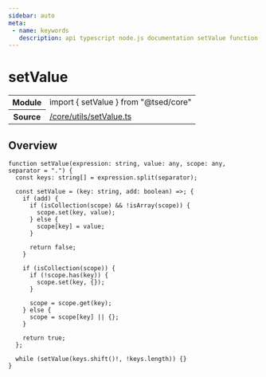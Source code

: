 ```yaml
---
sidebar: auto
meta:
 - name: keywords
   description: api typescript node.js documentation setValue function
---
```

# setValue <Badge text="Function" type="function"/>
<!-- Summary -->
<section class="symbol-info"><table class="is-full-width"><tbody><tr><th>Module</th><td><div class="lang-typescript"><span class="token keyword">import</span> { setValue }&nbsp;<span class="token keyword">from</span>&nbsp;<span class="token string">"@tsed/core"</span></div></td></tr><tr><th>Source</th><td><a href="https://github.com/Romakita/ts-express-decorators/blob/v4.30.2/src//core/utils/setValue.ts#L0-L0">/core/utils/setValue.ts</a></td></tr></tbody></table></section>

<!-- Overview -->
## Overview


<pre><code class="typescript-lang ">function <span class="token function">setValue</span><span class="token punctuation">(</span>expression<span class="token punctuation">:</span> <span class="token keyword">string</span><span class="token punctuation">,</span> value<span class="token punctuation">:</span> <span class="token keyword">any</span><span class="token punctuation">,</span> scope<span class="token punctuation">:</span> <span class="token keyword">any</span><span class="token punctuation">,</span> separator<span class="token punctuation"> = </span>"."<span class="token punctuation">)</span> <span class="token punctuation">{</span>
  <span class="token keyword">const</span> keys<span class="token punctuation">:</span> <span class="token keyword">string</span><span class="token punctuation">[</span><span class="token punctuation">]</span><span class="token punctuation"> = </span>expression.<span class="token function">split</span><span class="token punctuation">(</span>separator<span class="token punctuation">)</span><span class="token punctuation">;</span>

  <span class="token keyword">const</span> setValue<span class="token punctuation"> = </span><span class="token punctuation">(</span>key<span class="token punctuation">:</span> <span class="token keyword">string</span><span class="token punctuation">,</span> add<span class="token punctuation">:</span> <span class="token keyword">boolean</span><span class="token punctuation">)</span> =&gt<span class="token punctuation">;</span> <span class="token punctuation">{</span>
    if <span class="token punctuation">(</span>add<span class="token punctuation">)</span> <span class="token punctuation">{</span>
      if <span class="token punctuation">(</span><span class="token function">isCollection</span><span class="token punctuation">(</span>scope<span class="token punctuation">)</span> && !<span class="token function">isArray</span><span class="token punctuation">(</span>scope<span class="token punctuation">)</span><span class="token punctuation">)</span> <span class="token punctuation">{</span>
        scope.<span class="token function">set</span><span class="token punctuation">(</span>key<span class="token punctuation">,</span> value<span class="token punctuation">)</span><span class="token punctuation">;</span>
      <span class="token punctuation">}</span> else <span class="token punctuation">{</span>
        scope<span class="token punctuation">[</span>key<span class="token punctuation">]</span><span class="token punctuation"> = </span>value<span class="token punctuation">;</span>
      <span class="token punctuation">}</span>

      return false<span class="token punctuation">;</span>
    <span class="token punctuation">}</span>

    if <span class="token punctuation">(</span><span class="token function">isCollection</span><span class="token punctuation">(</span>scope<span class="token punctuation">)</span><span class="token punctuation">)</span> <span class="token punctuation">{</span>
      if <span class="token punctuation">(</span>!scope.<span class="token function">has</span><span class="token punctuation">(</span>key<span class="token punctuation">)</span><span class="token punctuation">)</span> <span class="token punctuation">{</span>
        scope.<span class="token function">set</span><span class="token punctuation">(</span>key<span class="token punctuation">,</span> <span class="token punctuation">{</span><span class="token punctuation">}</span><span class="token punctuation">)</span><span class="token punctuation">;</span>
      <span class="token punctuation">}</span>

      scope<span class="token punctuation"> = </span>scope.<span class="token function">get</span><span class="token punctuation">(</span>key<span class="token punctuation">)</span><span class="token punctuation">;</span>
    <span class="token punctuation">}</span> else <span class="token punctuation">{</span>
      scope<span class="token punctuation"> = </span>scope<span class="token punctuation">[</span>key<span class="token punctuation">]</span> || <span class="token punctuation">{</span><span class="token punctuation">}</span><span class="token punctuation">;</span>
    <span class="token punctuation">}</span>

    return true<span class="token punctuation">;</span>
  <span class="token punctuation">}</span><span class="token punctuation">;</span>

  while <span class="token punctuation">(</span><span class="token function">setValue</span><span class="token punctuation">(</span>keys.<span class="token function">shift</span><span class="token punctuation">(</span><span class="token punctuation">)</span>!<span class="token punctuation">,</span> !keys.length<span class="token punctuation">)</span><span class="token punctuation">)</span> <span class="token punctuation">{</span><span class="token punctuation">}</span>
<span class="token punctuation">}</span>
</code></pre>